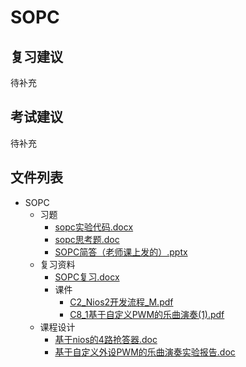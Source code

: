 # SOPC

## 复习建议

待补充

## 考试建议

待补充

## 文件列表

- SOPC
    - 习题
        - [sopc实验代码.docx](https://github.com/OpenWyu/wyu-courses-lib/raw/master/SOPC/习题/sopc实验代码.docx)
        - [sopc思考题.doc](https://github.com/OpenWyu/wyu-courses-lib/raw/master/SOPC/习题/sopc思考题.doc)
        - [SOPC简答（老师课上发的）.pptx](https://github.com/OpenWyu/wyu-courses-lib/raw/master/SOPC/习题/SOPC简答（老师课上发的）.pptx)
    - 复习资料
        - [SOPC复习.docx](https://github.com/OpenWyu/wyu-courses-lib/raw/master/SOPC/复习资料/SOPC复习.docx)
        - 课件
            - [C2_Nios2开发流程_M.pdf](https://github.com/OpenWyu/wyu-courses-lib/raw/master/SOPC/复习资料/课件/C2_Nios2开发流程_M.pdf)
            - [C8_1基于自定义PWM的乐曲演奏(1).pdf](https://github.com/OpenWyu/wyu-courses-lib/raw/master/SOPC/复习资料/课件/C8_1基于自定义PWM的乐曲演奏(1).pdf)
    - 课程设计
        - [基于nios的4路抢答器.doc](https://github.com/OpenWyu/wyu-courses-lib/raw/master/SOPC/课程设计/基于nios的4路抢答器.doc)
        - [基于自定义外设PWM的乐曲演奏实验报告.doc](https://github.com/OpenWyu/wyu-courses-lib/raw/master/SOPC/课程设计/基于自定义外设PWM的乐曲演奏实验报告.doc)
